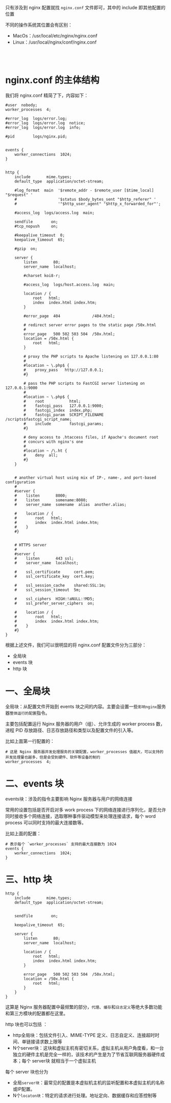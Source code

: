 只有涉及到 nginx 配置就找 `nginx.conf` 文件即可，其中的 include 即其他配置的位置

不同的操作系统其位置会有区别：

- MacOs：/usr/local/etc/nginx/nginx.conf
- Linux：/usr/local/nginx/conf/nginx.conf


<br><br>

# nginx.conf 的主体结构

我们将 nginx.conf 精简了下，内容如下：

```nginx
#user  nobody;
worker_processes  4;

#error_log  logs/error.log;
#error_log  logs/error.log  notice;
#error_log  logs/error.log  info;

#pid        logs/nginx.pid;


events {
    worker_connections  1024;
}


http {
    include       mime.types;
    default_type  application/octet-stream;

    #log_format  main  '$remote_addr - $remote_user [$time_local] "$request" '
    #                  '$status $body_bytes_sent "$http_referer" '
    #                  '"$http_user_agent" "$http_x_forwarded_for"';

    #access_log  logs/access.log  main;

    sendfile        on;
    #tcp_nopush     on;

    #keepalive_timeout  0;
    keepalive_timeout  65;

    #gzip  on;

    server {
        listen       80;
        server_name  localhost;

        #charset koi8-r;

        #access_log  logs/host.access.log  main;

        location / {
            root   html;
            index  index.html index.htm;
        }

        #error_page  404              /404.html;

        # redirect server error pages to the static page /50x.html
        #
        error_page   500 502 503 504  /50x.html;
        location = /50x.html {
            root   html;
        }

        # proxy the PHP scripts to Apache listening on 127.0.0.1:80
        #
        #location ~ \.php$ {
        #    proxy_pass   http://127.0.0.1;
        #}

        # pass the PHP scripts to FastCGI server listening on 127.0.0.1:9000
        #
        #location ~ \.php$ {
        #    root           html;
        #    fastcgi_pass   127.0.0.1:9000;
        #    fastcgi_index  index.php;
        #    fastcgi_param  SCRIPT_FILENAME  /scripts$fastcgi_script_name;
        #    include        fastcgi_params;
        #}

        # deny access to .htaccess files, if Apache's document root
        # concurs with nginx's one
        #
        #location ~ /\.ht {
        #    deny  all;
        #}
    }


    # another virtual host using mix of IP-, name-, and port-based configuration
    #
    #server {
    #    listen       8000;
    #    listen       somename:8080;
    #    server_name  somename  alias  another.alias;

    #    location / {
    #        root   html;
    #        index  index.html index.htm;
    #    }
    #}


    # HTTPS server
    #
    #server {
    #    listen       443 ssl;
    #    server_name  localhost;

    #    ssl_certificate      cert.pem;
    #    ssl_certificate_key  cert.key;

    #    ssl_session_cache    shared:SSL:1m;
    #    ssl_session_timeout  5m;

    #    ssl_ciphers  HIGH:!aNULL:!MD5;
    #    ssl_prefer_server_ciphers  on;

    #    location / {
    #        root   html;
    #        index  index.html index.htm;
    #    }
    #}
}
```

根据上述文件，我们可以很明显的将 nginx.conf 配置文件分为三部分：

- 全局块
- events 块
- http 块

# 一、全局块

全局块：从配置文件开始到 events 块之间的内容。主要会设置一些`影响nginx`服务器`整体运行的配置`指令。

主要包括配置运行 Nginx 服务器的用户（组）、允许生成的 worker process 数，进程 PID 存放路径、日志存放路径和类型以及配置文件的引入等。

比如上面第一行配置的：

```nginx
# 这是 Nginx 服务器并发处理服务的关键配置，worker_processes 值越大，可以支持的并发处理量也越多，但是会受到硬件、软件等设备的制约
worker_processes  4;
```

# 二、events 块

events块：涉及的指令主要影响 Nginx 服务器与用户的网络连接

常用的设置包括是否开启对多 work process 下的网络连接进行序列化，是否允许同时接收多个网络连接，选取哪种事件驱动模型来处理连接请求，每个 word process 可以同时支持的最大连接数等。

比如上面的配置：

```nginx
# 表示每个 `worker_processes` 支持的最大连接数为 1024
events {
    worker_connections  1024;
}
```

# 三、http 块

```nginx
http {
    include       mime.types;
    default_type  application/octet-stream;


    sendfile        on;

    keepalive_timeout  65;

    server {
        listen       80;
        server_name  localhost;

        location / {
            root   html;
            index  index.html index.htm;
        }

        error_page   500 502 503 504  /50x.html;
        location = /50x.html {
            root   html;
        }
    }
}
```

这算是 Nginx 服务器配置中最频繁的部分，`代理`、`缓存`和`日志定义`等绝大多数功能和第三方模块的配置都在这里。

http 块也可以包括 ：
- http全局块：包括文件引入、MIME-TYPE 定义、日志自定义、连接超时时间、单链接请求数上限等
- N个server块：这块和虚拟主机有密切关系，虚拟主机从用户角度看，和一台独立的硬件主机是完全一样的，该技术的产生是为了节省互联网服务器硬件成本；每个 server块 就相当于一个虚拟主机

每个 server 块也分为
- 全局`server块`：最常见的配置是本虚拟机主机的监听配置和本虚拟主机的名称或IP配置。
- N个`locaton块`：特定的请求进行处理。地址定向、数据缓存和应答控制等





